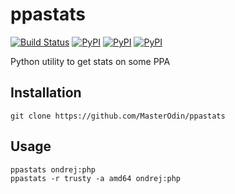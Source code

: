 ppastats
========
[![Build Status](https://travis-ci.org/Submitty/AnalysisTools.svg?branch=master)](https://travis-ci.org/Submitty/AnalysisTools) 
[![PyPI](https://img.shields.io/pypi/v/ppastats.svg?maxAge=2592000)](https://pypi.python.org/pypi/ppastats) 
[![PyPI](https://img.shields.io/pypi/l/ppastats.svg?maxAge=2592000)](https://pypi.python.org/pypi/ppastats) 
[![PyPI](https://img.shields.io/pypi/pyversions/ppastats.svg?maxAge=2592000)](https://pypi.python.org/pypi/ppastats)

Python utility to get stats on some PPA

## Installation
```
git clone https://github.com/MasterOdin/ppastats
```

## Usage
```
ppastats ondrej:php
ppastats -r trusty -a amd64 ondrej:php
```